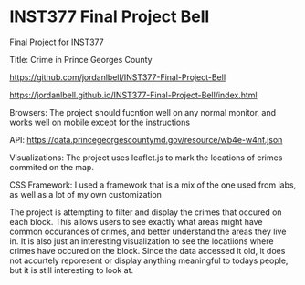 # INST377 Final Project Bell
 Final Project for INST377

 Title: Crime in Prince Georges County

https://github.com/jordanlbell/INST377-Final-Project-Bell

https://jordanlbell.github.io/INST377-Final-Project-Bell/index.html


Browsers: The project should fucntion well on any normal monitor, and works well on mobile except for the instructions

API: https://data.princegeorgescountymd.gov/resource/wb4e-w4nf.json

Visualizations: The project uses leaflet.js to mark the locations of crimes commited on the map.

CSS Framework: I used a framework that is a mix of the one used from labs, as well as a lot of my own customization

The project is attempting to filter and display the crimes that occured on each block. This allows users to see exactly what areas might have common occurances of crimes, and better understand the areas they live in. It is also just an interesting visualization to see the locatiions where crimes have occured on the block. Since the data accessed it old, it does not accurtely reporesent or display anything meaningful to todays people, but it is still interesting to look at.